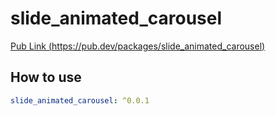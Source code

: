 # slide_animated_carousel

[Pub Link (https://pub.dev/packages/slide_animated_carousel)](https://pub.dev/packages/slide_animated_carousel)

## How to use
```yaml
slide_animated_carousel: ^0.0.1
```
